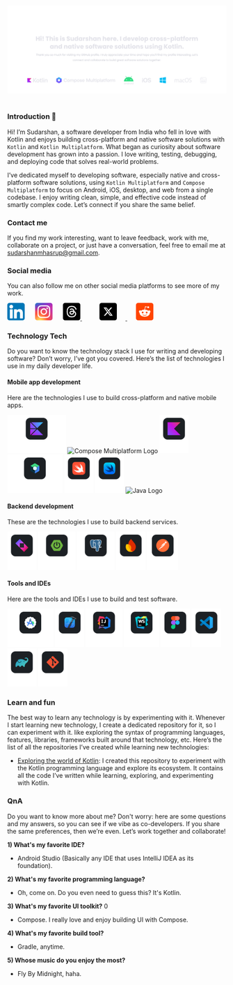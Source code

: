 <!--suppress ALL -->
<picture>
    <source media="(prefers-color-scheme: dark)" srcset="https://github.com/sudarshanmhasrup/sudarshanmhasrup/blob/main/assets/banner-dark.svg" />
    <source media="(prefers-color-scheme: light)" srcset="https://github.com/sudarshanmhasrup/sudarshanmhasrup/blob/main/assets/banner-light.svg" />
    <img alt="Banner" src="https://github.com/sudarshanmhasrup/sudarshanmhasrup/blob/main/assets/banner-dark.svg" />
</picture><br><br>

### Introduction 👋

Hi! I’m Sudarshan, a software developer from India who fell in love with Kotlin and enjoys building cross-platform and
native software solutions with `Kotlin` and `Kotlin Multiplatform`. What began as curiosity about software development
has grown into a passion. I love writing, testing, debugging, and deploying code that solves real-world problems.

I’ve dedicated myself to developing software, especially native and cross-platform software solutions, using
`Kotlin Multiplatform` and `Compose Multiplatform` to focus on Android, iOS, desktop, and web from a single codebase. I
enjoy writing clean, simple, and effective code instead of smartly complex code. Let’s connect if you share the same
belief.

### Contact me

If you find my work interesting, want to leave feedback, work with me, collaborate on a project, or just have a
conversation, feel free to email me at [sudarshanmhasrup@gmail.com](mailto://sudarshanmhasrup@gmail.com).

### Social media

You can also follow me on other social media platforms to see more of my work.

<a href="https://www.linkedin.com/in/sudarshanmhasrup" target="_blank" style="text-decoration:none;">
    <img alt="LinkedIn Logo" height="40" src="https://github.com/sudarshanmhasrup/sudarshanmhasrup/blob/main/assets/linkedin-logo.svg" />
</a>

<a href="https://www.instagram.com/sudarshanmhasrup/" target="_blank" style="text-decoration:none;">
    <img alt="Instagram Logo" height="40" src="https://github.com/sudarshanmhasrup/sudarshanmhasrup/blob/main/assets/instagram-logo.svg" hspace="20" />
</a>

<a href="https://www.threads.com/@sudarshanmhasrup" target="_blank" style="margin-right:20px;">
    <img alt="Threads Logo" height="40" src="https://github.com/sudarshanmhasrup/sudarshanmhasrup/blob/main/assets/threads-logo.svg" />
</a>

<a href="https://x.com/sudarshanmhasrup" target="_blank" style="margin-right:20px;">
    <img alt="X Logo" height="40" src="https://github.com/sudarshanmhasrup/sudarshanmhasrup/blob/main/assets/x-logo.svg" hspace="20" />
</a>

<a href="https://www.reddit.com/user/sudarshanmhasrup/" target="_blank" style="margin-right:20px;">
    <img alt="Reddit Logo" height="40" src="https://github.com/sudarshanmhasrup/sudarshanmhasrup/blob/main/assets/reddit-logo.svg" />
</a>

### Technology Tech

Do you want to know the technology stack I use for writing and developing software? Don’t worry, I’ve got you covered.
Here’s the list of technologies I use in my daily developer life.

#### Mobile app development

Here are the technologies I use to build cross-platform and native mobile apps.

<picture>
    <source media="(prefers-color-scheme: dark)" srcset="https://github.com/sudarshanmhasrup/sudarshanmhasrup/blob/main/assets/kotlin-multiplatform-logo-dark.svg" />
    <source media="(prefers-color-scheme: light)" srcset="https://github.com/sudarshanmhasrup/sudarshanmhasrup/blob/main/assets/kotlin-multiplatform-logo-light.svg" />
    <img alt="Kotlin Multiplatform Logo" height="88" src="https://github.com/sudarshanmhasrup/sudarshanmhasrup/blob/main/assets/kotlin-multiplatform-logo-dark.svg" />
</picture>

<picture>
    <source media="(prefers-color-scheme: dark)" srcset="https://github.com/sudarshanmhasrup/sudarshanmhasrup/blob/main/assets/compose-multiplatform-logo_dark.svg" />
    <source media="(prefers-color-scheme: light)" srcset="https://github.com/sudarshanmhasrup/sudarshanmhasrup/blob/main/assets/compose-multiplatform-logo_light.svg" />
    <img alt="Compose Multiplatform Logo" height="88" src="https://github.com/sudarshanmhasrup/sudarshanmhasrup/blob/main/assets/compose-multiplatform-logo_dark.svg" />
</picture>

<picture>
    <source media="(prefers-color-scheme: dark)" srcset="https://github.com/sudarshanmhasrup/sudarshanmhasrup/blob/main/assets/kotlin-logo-dark.svg" />
    <source media="(prefers-color-scheme: light)" srcset="https://github.com/sudarshanmhasrup/sudarshanmhasrup/blob/main/assets/kotlin-logo-light.svg" />
    <img alt="Kotlin Logo" height="88" src="https://github.com/sudarshanmhasrup/sudarshanmhasrup/blob/main/assets/kotlin-logo-dark.svg" />
</picture>

<picture>
    <source media="(prefers-color-scheme: dark)" srcset="https://github.com/sudarshanmhasrup/sudarshanmhasrup/blob/main/assets/jetpack-compose-logo-dark.svg" />
    <source media="(prefers-color-scheme: light)" srcset="https://github.com/sudarshanmhasrup/sudarshanmhasrup/blob/main/assets/jetpack-compose-logo-light.svg" />
    <img alt="Jetpack Compose Logo" height="88" src="https://github.com/sudarshanmhasrup/sudarshanmhasrup/blob/main/assets/jetpack-compose-logo-dark.svg" />
</picture>

<picture>
    <source media="(prefers-color-scheme: dark)" srcset="https://github.com/sudarshanmhasrup/sudarshanmhasrup/blob/main/assets/swift-logo-dark.svg" />
    <source media="(prefers-color-scheme: light)" srcset="https://github.com/sudarshanmhasrup/sudarshanmhasrup/blob/main/assets/swift-logo-light.svg" />
    <img alt="Swift Logo" height="88" src="https://github.com/sudarshanmhasrup/sudarshanmhasrup/blob/main/assets/swift-logo-dark.svg" />
</picture>

<picture>
    <source media="(prefers-color-scheme: dark)" srcset="https://github.com/sudarshanmhasrup/sudarshanmhasrup/blob/main/assets/swift-ui-logo-dark.svg" />
    <source media="(prefers-color-scheme: light)" srcset="https://github.com/sudarshanmhasrup/sudarshanmhasrup/blob/main/assets/swift-ui-logo-light.svg" />
    <img alt="Swift UI Logo" height="88" src="https://github.com/sudarshanmhasrup/sudarshanmhasrup/blob/main/assets/swift-ui-logo-dark.svg" />
</picture>

<picture>
    <source media="(prefers-color-scheme: dark)" srcset="https://github.com/sudarshanmhasrup/sudarshanmhasrup/blob/main/assets/java-logo-dark.svg" />
    <source media="(prefers-color-scheme: light)" srcset="https://github.com/sudarshanmhasrup/sudarshanmhasrup/blob/main/assets/java-logo-light.svg" />
    <img alt="Java Logo" height="88" src="https://github.com/sudarshanmhasrup/sudarshanmhasrup/blob/main/assets/java-logo-dark.svg" />
</picture>

#### Backend development

These are the technologies I use to build backend services.

<picture>
    <source media="(prefers-color-scheme: dark)" srcset="https://github.com/sudarshanmhasrup/sudarshanmhasrup/blob/main/assets/ktor-logo-dark.svg" />
    <source media="(prefers-color-scheme: light)" srcset="https://github.com/sudarshanmhasrup/sudarshanmhasrup/blob/main/assets/ktor-logo-light.svg" />
    <img alt="Ktor Logo" height="88" src="https://github.com/sudarshanmhasrup/sudarshanmhasrup/blob/main/assets/ktor-logo-dark.svg" />
</picture>

<picture>
    <source media="(prefers-color-scheme: dark)" srcset="https://github.com/sudarshanmhasrup/sudarshanmhasrup/blob/main/assets/spring-boot-logo-dark.svg" />
    <source media="(prefers-color-scheme: light)" srcset="https://github.com/sudarshanmhasrup/sudarshanmhasrup/blob/main/assets/spring-boot-logo-light.svg" />
    <img alt="Spring Boot Logo" height="88" src="https://github.com/sudarshanmhasrup/sudarshanmhasrup/blob/main/assets/spring-boot-logo-dark.svg" />
</picture>

<picture>
    <source media="(prefers-color-scheme: dark)" srcset="https://github.com/sudarshanmhasrup/sudarshanmhasrup/blob/main/assets/postgresql-logo-dark.svg" />
    <source media="(prefers-color-scheme: light)" srcset="https://github.com/sudarshanmhasrup/sudarshanmhasrup/blob/main/assets/postgresql-logo-light.svg" />
    <img alt="PostgreSQL Logo" height="88" src="https://github.com/sudarshanmhasrup/sudarshanmhasrup/blob/main/assets/postgresql-logo-dark.svg" />
</picture>

<picture>
    <source media="(prefers-color-scheme: dark)" srcset="https://github.com/sudarshanmhasrup/sudarshanmhasrup/blob/main/assets/firebase-logo-dark.svg" />
    <source media="(prefers-color-scheme: light)" srcset="https://github.com/sudarshanmhasrup/sudarshanmhasrup/blob/main/assets/firebase-logo-light.svg" />
    <img alt="Firebase Logo" height="88" src="https://github.com/sudarshanmhasrup/sudarshanmhasrup/blob/main/assets/firebase-logo-dark.svg" />
</picture>

<picture>
    <source media="(prefers-color-scheme: dark)" srcset="https://github.com/sudarshanmhasrup/sudarshanmhasrup/blob/main/assets/postman-logo-dark.svg" />
    <source media="(prefers-color-scheme: light)" srcset="https://github.com/sudarshanmhasrup/sudarshanmhasrup/blob/main/assets/postman-logo-light.svg" />
    <img alt="Postman Logo" height="88" src="https://github.com/sudarshanmhasrup/sudarshanmhasrup/blob/main/assets/postman-logo-dark.svg" />
</picture>

#### Tools and IDEs

Here are the tools and IDEs I use to build and test software.

<picture>
    <source media="(prefers-color-scheme: dark)" srcset="https://github.com/sudarshanmhasrup/sudarshanmhasrup/blob/main/assets/android-studio-logo-dark.svg" />
    <source media="(prefers-color-scheme: light)" srcset="https://github.com/sudarshanmhasrup/sudarshanmhasrup/blob/main/assets/android-studio-logo-light.svg" />
    <img alt="Android Studio Logo" height="88" src="https://github.com/sudarshanmhasrup/sudarshanmhasrup/blob/main/assets/android-studio-logo-dark.svg">
</picture>

<picture>
    <source media="(prefers-color-scheme: dark)" srcset="https://github.com/sudarshanmhasrup/sudarshanmhasrup/blob/main/assets/xcode-logo-dark.svg" />
    <source media="(prefers-color-scheme: light)" srcset="https://github.com/sudarshanmhasrup/sudarshanmhasrup/blob/main/assets/xcode-logo-light.svg" />
    <img alt="Xcode Logo" height="88" src="https://github.com/sudarshanmhasrup/sudarshanmhasrup/blob/main/assets/xcode-logo-dark.svg">
</picture>

<picture>
    <source media="(prefers-color-scheme: dark)" srcset="https://github.com/sudarshanmhasrup/sudarshanmhasrup/blob/main/assets/intellij-idea-logo-dark.svg" />
    <source media="(prefers-color-scheme: light)" srcset="https://github.com/sudarshanmhasrup/sudarshanmhasrup/blob/main/assets/intellij-idea-logo-light.svg" />
    <img alt="IntelliJ IDEA Logo" height="88" src="https://github.com/sudarshanmhasrup/sudarshanmhasrup/blob/main/assets/intellij-idea-logo-dark.svg">
</picture>

<picture>
    <source media="(prefers-color-scheme: dark)" srcset="https://github.com/sudarshanmhasrup/sudarshanmhasrup/blob/main/assets/webstorm-logo-dark.svg" />
    <source media="(prefers-color-scheme: light)" srcset="https://github.com/sudarshanmhasrup/sudarshanmhasrup/blob/main/assets/webstorm-logo-light.svg" />
    <img alt="WebStorm Logo" height="88" src="https://github.com/sudarshanmhasrup/sudarshanmhasrup/blob/main/assets/webstorm-logo-dark.svg">
</picture>

<picture>
    <source media="(prefers-color-scheme: dark)" srcset="https://github.com/sudarshanmhasrup/sudarshanmhasrup/blob/main/assets/figma-logo-dark.svg" />
    <source media="(prefers-color-scheme: light)" srcset="https://github.com/sudarshanmhasrup/sudarshanmhasrup/blob/main/assets/figma-logo-light.svg" />
    <img alt="Figma Logo" height="88" src="https://github.com/sudarshanmhasrup/sudarshanmhasrup/blob/main/assets/figma-logo-dark.svg">
</picture>

<picture>
    <source media="(prefers-color-scheme: dark)" srcset="https://github.com/sudarshanmhasrup/sudarshanmhasrup/blob/main/assets/vscode-logo-dark.svg" />
    <source media="(prefers-color-scheme: light)" srcset="https://github.com/sudarshanmhasrup/sudarshanmhasrup/blob/main/assets/vscode-logo-light.svg" />
    <img alt="VS Code Logo" height="88" src="https://github.com/sudarshanmhasrup/sudarshanmhasrup/blob/main/assets/vscode-logo-dark.svg">
</picture>

<picture>
    <source media="(prefers-color-scheme: dark)" srcset="https://github.com/sudarshanmhasrup/sudarshanmhasrup/blob/main/assets/gradle-logo-dark.svg" />
    <source media="(prefers-color-scheme: light)" srcset="https://github.com/sudarshanmhasrup/sudarshanmhasrup/blob/main/assets/gradle-logo-light.svg" />
    <img alt="Gradle Logo" height="88" src="https://github.com/sudarshanmhasrup/sudarshanmhasrup/blob/main/assets/gradle-logo-dark.svg">
</picture>

<picture>
    <source media="(prefers-color-scheme: dark)" srcset="https://github.com/sudarshanmhasrup/sudarshanmhasrup/blob/main/assets/git-logo-dark.svg" />
    <source media="(prefers-color-scheme: light)" srcset="https://github.com/sudarshanmhasrup/sudarshanmhasrup/blob/main/assets/git-logo-light.svg" />
    <img alt="Git Logo" height="88" src="https://github.com/sudarshanmhasrup/sudarshanmhasrup/blob/main/assets/git-logo-dark.svg">
</picture>

### Learn and fun

The best way to learn any technology is by experimenting with it. Whenever I start learning new technology, I create a
dedicated repository for it, so I can experiment with it. like exploring the syntax of programming languages, features,
libraries, frameworks built around that technology, etc. Here’s the list of all the repositories I’ve created while
learning new technologies:

- [Exploring the world of Kotlin](https://github.com/sudarshanmhasrup/exploring-the-world-of-kotlin): I created this
  repository to experiment with the Kotlin programming language and explore its ecosystem. It contains all the code I’ve
  written while learning, exploring, and experimenting with Kotlin.

### QnA

Do you want to know more about me? Don't worry: here are some questions and my answers, so you can see if we vibe as
co-developers. If you share the same preferences, then we’re even. Let’s work together and collaborate!

**1) What's my favorite IDE?**

- Android Studio (Basically any IDE that uses IntelliJ IDEA as its foundation).

**2) What's my favorite programming language?**

- Oh, come on. Do you even need to guess this? It's Kotlin.

**3) What's my favorite UI toolkit?** 0

- Compose. I really love and enjoy building UI with Compose.

**4) What's my favorite build tool?**

- Gradle, anytime.

**5) Whose music do you enjoy the most?**

- Fly By Midnight, haha.